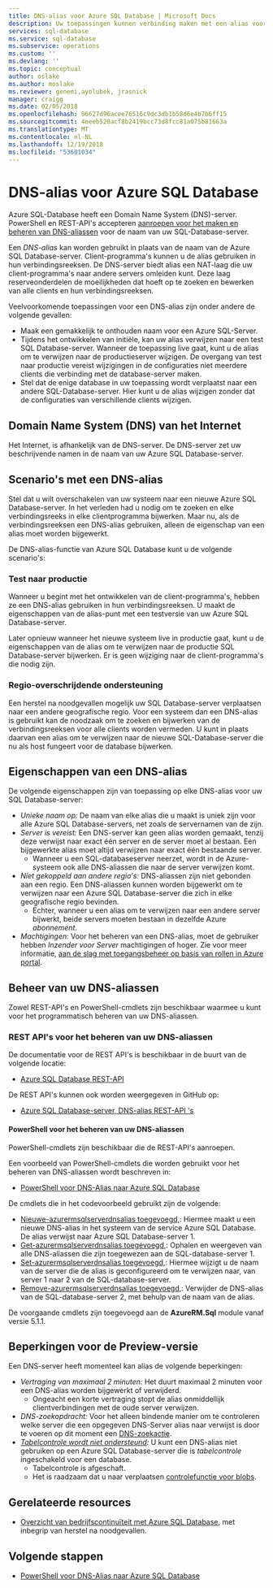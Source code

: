 ```yaml
---
title: DNS-alias voor Azure SQL Database | Microsoft Docs
description: Uw toepassingen kunnen verbinding maken met een alias voor de naam van uw Azure SQL Database-server. Ondertussen kunt u de SQL-Database de alias verwijst naar op elk moment en om te testen en verder vereenvoudigen.
services: sql-database
ms.service: sql-database
ms.subservice: operations
ms.custom: ''
ms.devlang: ''
ms.topic: conceptual
author: oslake
ms.author: moslake
ms.reviewer: genemi,ayolubek, jrasnick
manager: craigg
ms.date: 02/05/2018
ms.openlocfilehash: 96627d96acee76516c9dc3db1b58d6e4b7b6ff15
ms.sourcegitcommit: 4eeeb520acf8b2419bcc73d8fcc81a075b81663a
ms.translationtype: MT
ms.contentlocale: nl-NL
ms.lasthandoff: 12/19/2018
ms.locfileid: "53601034"
---
```

# <a name="dns-alias-for-azure-sql-database"></a>DNS-alias voor Azure SQL Database

Azure SQL-Database heeft een Domain Name System (DNS)-server. PowerShell en REST-API's accepteren [aanroepen voor het maken en beheren van DNS-aliassen](#anchor-powershell-code-62x) voor de naam van uw SQL-Database-server.

Een *DNS-alias* kan worden gebruikt in plaats van de naam van de Azure SQL Database-server. Client-programma's kunnen u de alias gebruiken in hun verbindingsreeksen. De DNS-server biedt alias een NAT-laag die uw client-programma's naar andere servers omleiden kunt. Deze laag reserveonderdelen de moeilijkheden dat hoeft op te zoeken en bewerken van alle clients en hun verbindingsreeksen.

Veelvoorkomende toepassingen voor een DNS-alias zijn onder andere de volgende gevallen:

- Maak een gemakkelijk te onthouden naam voor een Azure SQL-Server.
- Tijdens het ontwikkelen van initiële, kan uw alias verwijzen naar een test SQL Database-server. Wanneer de toepassing live gaat, kunt u de alias om te verwijzen naar de productieserver wijzigen. De overgang van test naar productie vereist wijzigingen in de configuraties niet meerdere clients die verbinding met de database-server maken.
- Stel dat de enige database in uw toepassing wordt verplaatst naar een andere SQL-Database-server. Hier kunt u de alias wijzigen zonder dat de configuraties van verschillende clients wijzigen.

## <a name="domain-name-system-dns-of-the-internet"></a>Domain Name System (DNS) van het Internet

Het Internet, is afhankelijk van de DNS-server. De DNS-server zet uw beschrijvende namen in de naam van uw Azure SQL Database-server.

## <a name="scenarios-with-one-dns-alias"></a>Scenario's met een DNS-alias

Stel dat u wilt overschakelen van uw systeem naar een nieuwe Azure SQL Database-server. In het verleden had u nodig om te zoeken en elke verbindingsreeks in elke clientprogramma bijwerken. Maar nu, als de verbindingsreeksen een DNS-alias gebruiken, alleen de eigenschap van een alias moet worden bijgewerkt.

De DNS-alias-functie van Azure SQL Database kunt u de volgende scenario's:

### <a name="test-to-production"></a>Test naar productie

Wanneer u begint met het ontwikkelen van de client-programma's, hebben ze een DNS-alias gebruiken in hun verbindingsreeksen. U maakt de eigenschappen van de alias-punt met een testversie van uw Azure SQL Database-server.

Later opnieuw wanneer het nieuwe systeem live in productie gaat, kunt u de eigenschappen van de alias om te verwijzen naar de productie SQL Database-server bijwerken. Er is geen wijziging naar de client-programma's die nodig zijn.

### <a name="cross-region-support"></a>Regio-overschrijdende ondersteuning

Een herstel na noodgevallen mogelijk uw SQL Database-server verplaatsen naar een andere geografische regio. Voor een systeem dan een DNS-alias is gebruikt kan de noodzaak om te zoeken en bijwerken van de verbindingsreeksen voor alle clients worden vermeden. U kunt in plaats daarvan een alias om te verwijzen naar de nieuwe SQL-Database-server die nu als host fungeert voor de database bijwerken.

## <a name="properties-of-a-dns-alias"></a>Eigenschappen van een DNS-alias

De volgende eigenschappen zijn van toepassing op elke DNS-alias voor uw SQL Database-server:

- *Unieke naam op:* De naam van elke alias die u maakt is uniek zijn voor alle Azure SQL Database-servers, net zoals de servernamen van de zijn.
- *Server is vereist:* Een DNS-server kan geen alias worden gemaakt, tenzij deze verwijst naar exact één server en de server moet al bestaan. Een bijgewerkte alias moet altijd verwijzen naar exact één bestaande server.
  - Wanneer u een SQL-databaseserver neerzet, wordt in de Azure-systeem ook alle DNS-aliassen die naar de server verwijzen komt.
- *Niet gekoppeld aan andere regio's:* DNS-aliassen zijn niet gebonden aan een regio. Een DNS-aliassen kunnen worden bijgewerkt om te verwijzen naar een Azure SQL Database-server die zich in elke geografische regio bevinden.
  - Echter, wanneer u een alias om te verwijzen naar een andere server bijwerkt, beide servers moeten bestaan in dezelfde Azure *abonnement*.
- *Machtigingen:* Voor het beheren van een DNS-alias, moet de gebruiker hebben *Inzender voor Server* machtigingen of hoger. Zie voor meer informatie, [aan de slag met toegangsbeheer op basis van rollen in Azure portal](../role-based-access-control/overview.md).

## <a name="manage-your-dns-aliases"></a>Beheer van uw DNS-aliassen

Zowel REST-API's en PowerShell-cmdlets zijn beschikbaar waarmee u kunt voor het programmatisch beheren van uw DNS-aliassen.

### <a name="rest-apis-for-managing-your-dns-aliases"></a>REST API's voor het beheren van uw DNS-aliassen

<!-- TODO
??2 "soon" in the following live sentence, is not the best situation.
TODO update this subsection very soon after REST API docu goes live.
Dev = Magda Bojarska
Comment as of:  2018-01-26
-->

De documentatie voor de REST API's is beschikbaar in de buurt van de volgende locatie:

- [Azure SQL Database REST-API](https://docs.microsoft.com/rest/api/sql/)

De REST API's kunnen ook worden weergegeven in GitHub op:

- [Azure SQL Database-server, DNS-alias REST-API 's](https://github.com/Azure/azure-rest-api-specs/blob/master/specification/sql/resource-manager/Microsoft.Sql/preview/2017-03-01-preview/serverDnsAliases.json)

<a name="anchor-powershell-code-62x"/>

#### <a name="powershell-for-managing-your-dns-aliases"></a>PowerShell voor het beheren van uw DNS-aliassen

PowerShell-cmdlets zijn beschikbaar die de REST-API's aanroepen.

Een voorbeeld van PowerShell-cmdlets die worden gebruikt voor het beheren van DNS-aliassen wordt beschreven in:

- [PowerShell voor DNS-Alias naar Azure SQL Database](dns-alias-powershell.md)

De cmdlets die in het codevoorbeeld gebruikt zijn de volgende:

- [Nieuwe-azurermsqlserverdnsalias toegevoegd,](https://docs.microsoft.com/powershell/module/AzureRM.Sql/New-AzureRmSqlServerDnsAlias?view=azurermps-5.1.1): Hiermee maakt u een nieuwe DNS-alias in het systeem van de service Azure SQL Database. De alias verwijst naar Azure SQL Database-server 1.
- [Get-azurermsqlserverdnsalias toegevoegd,](https://docs.microsoft.com/powershell/module/AzureRM.Sql/Get-AzureRmSqlServerDnsAlias?view=azurermps-5.1.1): Ophalen en weergeven van alle DNS-aliassen die zijn toegewezen aan de SQL-database-server 1.
- [Set-azurermsqlserverdnsalias toegevoegd,](https://docs.microsoft.com/powershell/module/AzureRM.Sql/Set-AzureRmSqlServerDnsAlias?view=azurermps-5.1.1): Hiermee wijzigt u de naam van de server die de alias is geconfigureerd om te verwijzen naar, van server 1 naar 2 van de SQL-database-server.
- [Remove-azurermsqlserverdnsalias toegevoegd,](https://docs.microsoft.com/powershell/module/AzureRM.Sql/Remove-AzureRmSqlServerDnsAlias?view=azurermps-5.1.1): Verwijder de DNS-alias van de SQL-database-server 2, met behulp van de naam van de alias.

De voorgaande cmdlets zijn toegevoegd aan de **AzureRM.Sql** module vanaf versie 5.1.1.

## <a name="limitations-during-preview"></a>Beperkingen voor de Preview-versie

Een DNS-server heeft momenteel kan alias de volgende beperkingen:

- *Vertraging van maximaal 2 minuten:* Het duurt maximaal 2 minuten voor een DNS-alias worden bijgewerkt of verwijderd.
  - Ongeacht een korte vertraging stopt de alias onmiddellijk clientverbindingen met de oude server verwijzen.
- *DNS-zoekopdracht:* Voor het alleen bindende manier om te controleren welke server die een opgegeven DNS-Server alias naar verwijst is door te voeren op dit moment een [DNS-zoekactie](https://docs.microsoft.com/windows-server/administration/windows-commands/nslookup).
- *[Tabelcontrole wordt niet ondersteund](sql-database-auditing-and-dynamic-data-masking-downlevel-clients.md):* U kunt een DNS-alias niet gebruiken op een Azure SQL Database-server die is *tabelcontrole* ingeschakeld voor een database.
  - Tabelcontrole is afgeschaft.
  - Het is raadzaam dat u naar verplaatsen [controlefunctie voor blobs](sql-database-auditing.md).

## <a name="related-resources"></a>Gerelateerde resources

- [Overzicht van bedrijfscontinuïteit met Azure SQL Database](sql-database-business-continuity.md), met inbegrip van herstel na noodgevallen.

## <a name="next-steps"></a>Volgende stappen

- [PowerShell voor DNS-Alias naar Azure SQL Database](dns-alias-powershell.md)
